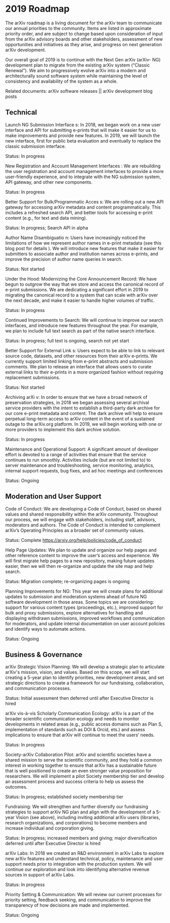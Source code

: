 # 2019 Roadmap

The arXiv roadmap is a living document for the arXiv team to communicate our annual priorities to the community. Items are listed in approximate priority order, and are subject to change based upon consideration of input from the arXiv advisory boards and other stakeholders, assessment of new opportunities and initiatives as they arise, and progress on next generation arXiv development.

Our overall goal of 2019 is to continue with the Next Gen arXiv (arXiv- NG) development plan to migrate from the existing arXiv system (“Classic Renewal”). We aim to progressively evolve arXiv into a modern and architecturally sound software system while maintaining the level of consistency and availability of the system as a whole.  

Related documents: arXiv software releases || arXiv development blog posts

## Technical

Launch NG Submission Interface s: In 2018, we began work on a new user interface and API for submitting e-prints that will make it easier for us to make improvements and provide new features. In 2019, we will launch the new interface, first for public beta evaluation and eventually to replace the classic submission interface.

   Status: In progress

New Registration and Account Management Interfaces : We are rebuilding the user registration and account management interfaces to provide a more user-friendly experience, and to integrate with the NG submission system, API gateway, and other new components.

   Status: In progress

Better Support for Bulk/Programmatic Acces s: We are rolling out a new API gateway for accessing arXiv metadata and content programmatically. This includes a refreshed search API, and better tools for accessing e-print content (e.g., for text and data mining).

   Status: In progress; Search API in alpha

Author Name Disambiguatio n: Users have increasingly noticed the limitations of how we represent author names in e-print metadata (see this blog post for details ). We will introduce new features that make it easier for submitters to associate author and institution names across e-prints, and improve the precision of author name queries in search.

   Status: Not started

Under the Hood: Modernizing the Core Announcement Record: We have begun to outgrow the way that we store and access the canonical record of e-print submissions. We are dedicating a significant effort in 2019 to migrating the canonical record to a system that can scale with arXiv over the next decade, and make it easier to handle higher volumes of traffic.

   Status: In progress

Continued Improvements to Search: We will continue to improve our search interfaces, and introduce new features throughout the year. For example, we plan to include full text search as part of the native search interface.

   Status: In progress; full text is ongoing, search not yet start

Better Support for External Link s: Users expect to be able to link to relevant source code, datasets, and other resources from their arXiv e-prints. We currently support limited linking from e-print abstracts and submission comments. We plan to release an interface that allows users to curate external links to their e-prints in a more organized fashion without requiring replacement submissions.

   Status: Not started

Archiving arXi v: In order to ensure that we have a broad network of preservation strategies, in 2018 we began assessing several archival service providers with the intent to establish a third-party dark archive for our core e-print metadata and content. The dark archive will help to ensure perpetual long-term access to arXiv content in the event of a sustained outage to the arXiv.org platform. In 2019, we will begin working with one or more providers to implement this dark archive solution.

   Status: In progress

Maintenance and Operational Support: A significant amount of developer effort is devoted to a range of activities that ensure that the service continues to run smoothly. Activities include (but are not limited to) to server maintenance and troubleshooting, service monitoring, analytics, internal support requests, bug fixes, and ad hoc meetings and conferences

   Status: Ongoing

## Moderation and User Support

Code of Conduct: We are developing a Code of Conduct, based on shared values and shared responsibility within the arXiv community. Throughout our process, we will engage with stakeholders, including staff, advisors, moderators and authors. The Code of Conduct is intended to complement arXiv’s Operating Principles as a broader set of community values.

   Status: Complete https://arxiv.org/help/policies/code_of_conduct

Help Page Updates: We plan to update and organize our help pages and other reference content to improve the user’s access and experience. We will first migrate help pages to a new repository, making future updates easier, then we will then re-organize and update the site map and help search.

   Status: Migration complete; re-organizing pages is ongoing

Planning Improvements for NG: This year we will create plans for additional updates to submission and moderation systems ahead of future NG software development in those areas. Some topics we are considering: support for various content types (proceedings, etc.), improved support for bulk and proxy submissions, explore alternatives for handling and displaying withdrawn submissions, improved workflows and communication for moderators, and update internal documentation on user account policies and identify ways to automate actions.

   Status: Ongoing

## Business & Governance

arXiv Strategic Vision Planning: We will develop a strategic plan to articulate arXiv's mission, vision, and values. Based on this scope, we will start creating a 5-year plan to identify priorities, new development areas, and set strategic directions to create a framework for our fundraising, collaboration, and communication processes.

   Status: Initial assessment then deferred until after Executive Director is hired

arXiv vis-à-vis Scholarly Communication Ecology: arXiv is a part of the broader scientific communication ecology and needs to monitor developments in related areas (e.g., public access domains such as Plan S, implementation of standards such as DOI & Orcid, ets.) and assess implications to ensure that arXiv will continue to meet the users’ needs.

   Status: In progress

Society-arXiv Collaboration Pilot: arXiv and scientific societies have a shared mission to serve the scientific community, and they hold a common interest in working together to ensure that arXiv has a sustainable future that is well positioned to create an even stronger value proposition for researchers. We will implement a pilot Society membership tier and develop an assessment process and success criteria to help us assess the outcomes.

   Status: In progress; established society membership tier

Fundraising: We will strengthen and further diversify our fundraising strategies to support arXiv NG plan and align with the development of a 5-year Vision (see above), including inviting additional arXiv users (libraries, research organizations, and corporations) to become members and increase individual and corporation giving.

   Status: In progress; increased members and giving; major diversification deferred until after Executive Director is hired

arXiv Labs: In 2018 we created an R&D environment in arXiv Labs to explore new arXiv features and understand technical, policy, maintenance and user support needs prior to integration with the production system. We will continue our exploration and look into identifying alternative revenue sources in support of arXiv Labs.

   Status: In progress

Priority Setting & Communication: We will review our current processes for priority setting, feedback seeking, and communication to improve the transparency of how decisions are made and implemented.

   Status: Ongoing

